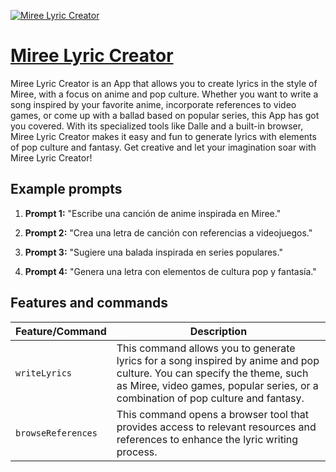 [![Miree Lyric Creator](https://files.oaiusercontent.com/file-39ooh8HJoruqiMAEVjYr529b?se=2123-10-18T14%3A55%3A15Z&sp=r&sv=2021-08-06&sr=b&rscc=max-age%3D31536000%2C%20immutable&rscd=attachment%3B%20filename%3Dd8253359-beca-4a34-89e9-92e0c786378c.png&sig=P792sEznOZfNEaoIDMdUg0P77IFYmRkABSI4Ah8iu9M%3D)](https://chat.openai.com/g/g-WWb7SmfL9-miree-lyric-creator)

# [Miree Lyric Creator](https://chat.openai.com/g/g-WWb7SmfL9-miree-lyric-creator)

Miree Lyric Creator is an App that allows you to create lyrics in the style of Miree, with a focus on anime and pop culture. Whether you want to write a song inspired by your favorite anime, incorporate references to video games, or come up with a ballad based on popular series, this App has got you covered. With its specialized tools like Dalle and a built-in browser, Miree Lyric Creator makes it easy and fun to generate lyrics with elements of pop culture and fantasy. Get creative and let your imagination soar with Miree Lyric Creator!

## Example prompts

1. **Prompt 1:** "Escribe una canción de anime inspirada en Miree."

2. **Prompt 2:** "Crea una letra de canción con referencias a videojuegos."

3. **Prompt 3:** "Sugiere una balada inspirada en series populares."

4. **Prompt 4:** "Genera una letra con elementos de cultura pop y fantasía."


## Features and commands

| Feature/Command | Description |
| --- | --- |
| `writeLyrics` | This command allows you to generate lyrics for a song inspired by anime and pop culture. You can specify the theme, such as Miree, video games, popular series, or a combination of pop culture and fantasy. |
| `browseReferences` | This command opens a browser tool that provides access to relevant resources and references to enhance the lyric writing process. |